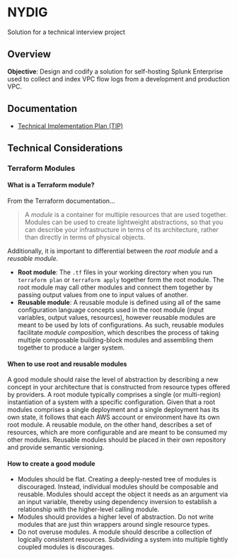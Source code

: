 # NYDIG

Solution for a technical interview project

## Overview

**Objective**: Design and codify a solution for self-hosting Splunk Enterprise used to collect and index VPC flow logs from a development and production VPC.

## Documentation
* [Technical Implementation Plan (TIP)](https://docs.google.com/document/d/1ngeUnW6V_6dT39Ch0z5WAEMv9DhDOLNEiLzSUuovPs0/edit?usp=sharing)

## Technical Considerations

### Terraform Modules

#### What is a Terraform module?

From the Terraform documentation...

>A *module* is a container for multiple resources that are used together. Modules can be used to create lightweight abstractions, so that you can describe your infrastructure in terms of its architecture, rather than directly in terms of physical objects.

Additionally, it is important to differential between the *root module* and a *reusable module*.
* **Root module**: The `.tf` files in your working directory when you run `terraform plan` or `terraform apply` together form the root module. The root module may call other modules and connect them together by passing output values from one to input values of another.
* **Reusable module**: A reusable module is defined using all of the same configuration language concepts used in the root module (input variables, output values, resources), however reusable modules are meant to be used by lots of configurations. As such, reusable modules facilitate *module composition*, which describes the process of taking multiple composable building-block modules and assembling them together to produce a larger system.

#### When to use root and reusable modules

A good module should raise the level of abstraction by describing a new concept in your architecture that is constructed from resource types offered by providers. A root module typically comprises a single (or multi-region) instantiation of a system with a specific configuration. Given that a root modules comprises a single deployment and a single deployment has its own state, it follows that each AWS account or environment have its own root module. A reusable module, on the other hand, describes a set of resources, which are more configurable and are meant to be consumed my other modules. Reusable modules should be placed in their own repository and provide semantic versioning.

#### How to create a good module

* Modules should be flat. Creating a deeply-nested tree of modules is discouraged. Instead, individual modules should be composable and reusable. Modules should accept the object it needs as an argument via an input variable, thereby using dependency inversion to establish a relationship with the higher-level calling module.
* Modules should provides a higher level of abstraction. Do not write modules that are just thin wrappers around single resource types.
* Do not overuse modules. A module should describe a collection of logically consistent resources. Subdividing a system into multiple tightly coupled modules is discourages.

